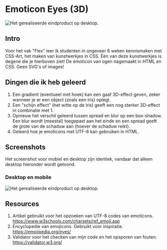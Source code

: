 # Emoticon Eyes (3D)
![Het gerealiseerde eindproduct op desktop.](https://eyes.css-art.nl/img/eyes.png "Emoticon Eyes")

## Intro
Voor het vak "Flex" leer ik studenten in ongeveer 6 weken kennismaken met CSS-Art, het maken van kunstwerkjes in CSS. Één van deze kunstwerkjes is degene die je hierboven ziet! De emoticon van ogen nagemaakt in HTML en CSS. Geen SVG's of images!

## Dingen die ik heb geleerd
1. Een gradient (eventueel met hoek) kan een gaaf 3D-effect geven, zeker wanneer je er een object (zoals een iris) oplegt.
2. Een "schijn effect" (het witte op de iris) geeft een nog sterker 3D-effect in combinatie met 1. 
3. Opnieuw het verschil geleerd tussen spread en blur op een box-shadow. Een blur wordt (meestal) toegepast aan het einde en een spread geeft de grote van de schaduw aan (hoever de schaduw reikt).
4. Geleerd hoe je emoticons met UTF-8 kan gebruiken in HTML.

## Screenshots
Het screenshot voor mobiel en desktop zijn identiek, vandaar dat alleen desktop hieronder wordt getoond.

### Desktop en mobile
![Het gerealiseerde eindproduct op desktop.](https://eyes.css-art.nl/img/eyes.png "Emoticon Eyes")

## Resources
1. Artikel gebruikt voor het opzoeken van UTF-8 codes van emoticons. https://www.w3schools.com/charsets/ref_emoji.asp
2. Encyclopedie van emojicons. Gebruikt voor inspiratie. https://emojipedia.org/eyes/ 
3. Validator voor het checken van mijn code en het opsporen van fouten. https://validator.w3.org/